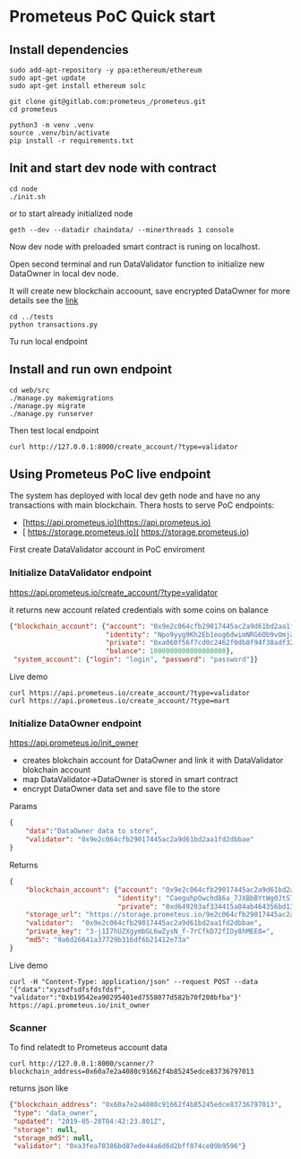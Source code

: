 # Prometeus PoC Quick start

## Install dependencies

```
sudo add-apt-repository -y ppa:ethereum/ethereum
sudo apt-get update
sudo apt-get install ethereum solc

git clone git@gitlab.com:prometeus_/prometeus.git
cd prometeus

python3 -m venv .venv
source .venv/bin/activate
pip install -r requirements.txt
```


## Init and start dev node with contract

```
cd node
./init.sh
```

or to start already initialized node

```
geth --dev --datadir chaindata/ --minerthreads 1 console
```

Now dev node with preloaded smart contract is runing on localhost.

Open second terminal and run DataValidator function to initialize new DataOwner
in local dev node.

It will create new blockchain accoount, save encrypted DataOwner for more details see the [link](..)

```
cd ../tests
python transactions.py
``` 

Tu run local endpoint 

## Install and run own endpoint

```
cd web/src
./manage.py makemigrations
./manage.py migrate
./manage.py runserver
```

Then test local endpoint

```
curl http://127.0.0.1:8000/create_account/?type=validator
```

## Using Prometeus PoC live endpoint

The system has deployed with local dev geth node and have no any transactions with main blockchain.
Thera hosts to serve PoC endpoints:


*  [https://api.prometeus.io](https://api.prometeus.io) 
* [ https://storage.prometeus.io]( https://storage.prometeus.io)

First create DataValidator account in PoC enviroment

### Initialize DataValidator endpoint
https://api.prometeus.io/create_account/?type=validator

it returns new account related credentials with some coins on balance

```json
{"blockchain_account": {"account": "0x9e2c064cfb29017445ac2a9d61bd2aa1fd2dbbae", 
                        "identity": "Npo9yyg9Kh2Eb1eog6dwimNRG6Ob9vOmja4KZdFWhs4", 
                        "private": "0xa060f56f7cd0c2462f0db8f94f38adf320690f5fe9ba9f941888e097aec5f81c",
                        "balance": 1000000000000000000}, 
 "system_account": {"login": "login", "password": "password"}}
```

Live demo

```
curl https://api.prometeus.io/create_account/?type=validator
curl https://api.prometeus.io/create_account/?type=mart
```

### Initialize DataOwner endpoint
https://api.prometeus.io/init_owner

- creates blokchain account for DataOwner and link it with DataValidator blokchain account
- map DataValidator->DataOwner is stored in smart contract
- encrypt DataOwner data set and save file to the store

Params

```json
{
    "data":"DataOwner data to store",
    "validator": "0x9e2c064cfb29017445ac2a9d61bd2aa1fd2dbbae"
}
```

Returns

```json
{
    "blockchain_account": {"account": "0x9e2c064cfb29017445ac2a9d61bd2aa1fd2dbbae", 
                           "identity": "CaeguhpOwchd86a_7JXBbBYtWg0JtS7oiTjR6lE7DJQ",
                           "private": "0xd649203af334415a04ab464356bd13b7d26d275456bf97b90549f51a03b3cf7e"},
    "storage_url": "https://storage.prometeus.io/9e2c064cfb29017445ac2a9d61bd2aa1fd2dbbae_9e2c064cfb29017445ac2a9d61bd2aa1fd2dbbae",
    "validator":  "0x9e2c064cfb29017445ac2a9d61bd2aa1fd2dbbae",
    "private_key": "3-j1I7hUZXgymbGL6wZysN_f-7rCfkD72fIDy8hMEE8=",
    "md5": "9a6d26641a37729b316df6b21412e73a"
}
```

Live demo

```
curl -H "Content-Type: application/json" --request POST --data '{"data":"xyzsdfsdfsfdsfdsf", "validator":"0xb19542ea90295401ed7558077d582b70f208bfba"}' https://api.prometeus.io/init_owner
```

### Scanner

To find relatedt to Prometeus account data 

```
curl http://127.0.0.1:8000/scanner/?blockchain_address=0x60a7e2a4080c91662f4b85245edce83736797013
```

returns json like

```json
{"blockchain_address": "0x60a7e2a4080c91662f4b85245edce83736797013", 
 "type": "data_owner", 
 "updated": "2019-05-28T04:42:23.801Z", 
 "storage": null, 
 "storage_md5": null, 
 "validator": "0xa3fea70386bd87ede44a6d6d2bff874ce09b9596"}
```
